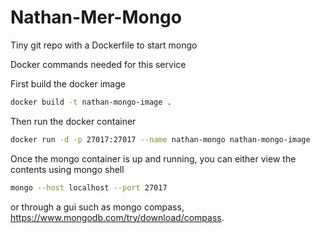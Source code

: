# Nathan-Mer-Mongo
Tiny git repo with a Dockerfile to start mongo

Docker commands needed for this service

First build the docker image

```bash
docker build -t nathan-mongo-image .
```

Then run the docker container

```bash
docker run -d -p 27017:27017 --name nathan-mongo nathan-mongo-image
```

Once the mongo container is up and running, you can either view the contents using mongo shell

```bash
mongo --host localhost --port 27017
```

 or through a gui such as mongo compass, https://www.mongodb.com/try/download/compass. 
